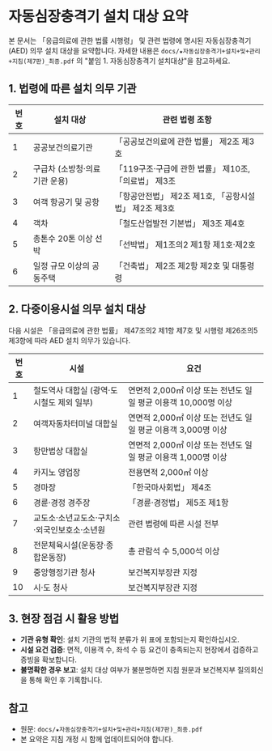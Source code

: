 # 자동심장충격기 설치 대상 요약

본 문서는 「응급의료에 관한 법률 시행령」 및 관련 법령에 명시된 자동심장충격기(AED) 의무 설치 대상을 요약합니다. 자세한 내용은 `docs/★자동심장충격기+설치+및+관리+지침(제7판)_최종.pdf` 의 "붙임 1. 자동심장충격기 설치대상"을 참고하세요.

## 1. 법령에 따른 설치 의무 기관

| 번호 | 설치 대상 | 관련 법령 조항 |
| --- | --- | --- |
| 1 | 공공보건의료기관 | 「공공보건의료에 관한 법률」 제2조 제3호 |
| 2 | 구급차 (소방청·의료기관 운용) | 「119구조·구급에 관한 법률」 제10조, 「의료법」 제3조 |
| 3 | 여객 항공기 및 공항 | 「항공안전법」 제2조 제1호, 「공항시설법」 제2조 제3호 |
| 4 | 객차 | 「철도산업발전 기본법」 제3조 제4호 |
| 5 | 총톤수 20톤 이상 선박 | 「선박법」 제1조의2 제1항 제1호·제2호 |
| 6 | 일정 규모 이상의 공동주택 | 「건축법」 제2조 제2항 제2호 및 대통령령 |

## 2. 다중이용시설 의무 설치 대상

다음 시설은 「응급의료에 관한 법률」 제47조의2 제1항 제7호 및 시행령 제26조의5 제3항에 따라 AED 설치 의무가 있습니다.

| 번호 | 시설 | 요건 |
| --- | --- | --- |
| 1 | 철도역사 대합실 (광역·도시철도 제외 일부) | 연면적 2,000㎡ 이상 또는 전년도 일일 평균 이용객 10,000명 이상 |
| 2 | 여객자동차터미널 대합실 | 연면적 2,000㎡ 이상 또는 전년도 일일 평균 이용객 3,000명 이상 |
| 3 | 항만법상 대합실 | 연면적 2,000㎡ 이상 또는 전년도 일일 평균 이용객 1,000명 이상 |
| 4 | 카지노 영업장 | 전용면적 2,000㎡ 이상 |
| 5 | 경마장 | 「한국마사회법」 제4조 |
| 6 | 경륜·경정 경주장 | 「경륜·경정법」 제5조 제1항 |
| 7 | 교도소·소년교도소·구치소·외국인보호소·소년원 | 관련 법령에 따른 시설 전부 |
| 8 | 전문체육시설(운동장·종합운동장) | 총 관람석 수 5,000석 이상 |
| 9 | 중앙행정기관 청사 | 보건복지부장관 지정 |
| 10 | 시·도 청사 | 보건복지부장관 지정 |

## 3. 현장 점검 시 활용 방법

- **기관 유형 확인**: 설치 기관의 법적 분류가 위 표에 포함되는지 확인하십시오.
- **시설 요건 검증**: 면적, 이용객 수, 좌석 수 등 요건이 충족되는지 현장에서 검증하고 증빙을 확보합니다.
- **불명확한 경우 보고**: 설치 대상 여부가 불분명하면 지침 원문과 보건복지부 질의회신을 통해 확인 후 기록합니다.

## 참고
- 원문: `docs/★자동심장충격기+설치+및+관리+지침(제7판)_최종.pdf`
- 본 요약은 지침 개정 시 함께 업데이트되어야 합니다.
